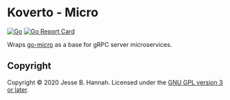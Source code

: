 # Koverto - Micro

[![Go](https://github.com/koverto/micro/workflows/Go/badge.svg)][workflow]
[![Go Report Card](https://goreportcard.com/badge/github.com/koverto/micro)](https://goreportcard.com/report/github.com/koverto/micro)

Wraps [go-micro][] as a base for gRPC server microservices.

## Copyright

Copyright © 2020 Jesse B. Hannah. Licensed under the [GNU GPL version 3 or
later][gpl].

[gpl]: LICENSE
[go-micro]: https://github.com/micro/go-micro
[workflow]: https://github.com/koverto/micro/actions?query=workflow%3AGo
